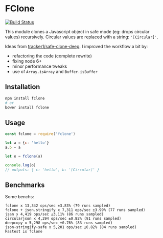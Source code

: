 # FClone

[![Build Status](https://travis-ci.org/soyuka/fclone.svg?branch=master)](https://travis-ci.org/soyuka/fclone)

This module clones a Javascript object in safe mode (eg: drops circular values) recursively. Circular values are replaced with a string: `'[Circular]'`.

Ideas from [tracker1/safe-clone-deep](https://github.com/tracker1/safe-clone-deep). I improved the workflow a bit by:
- refactoring the code (complete rewrite)
- fixing node 6+
- minor performance tweaks
- use of `Array.isArray` and `Buffer.isBuffer`

## Installation

```bash
npm install fclone
# or
bower install fclone
```

## Usage

```javascript
const fclone = require('fclone')

let a = {c: 'hello'}
a.b = a

let o = fclone(a)

console.log(o)
// outputs: { c: 'hello', b: '[Circular]' }
```

## Benchmarks

Some benchs:

```
fclone x 13,342 ops/sec ±3.83% (79 runs sampled)
fclone + json.stringify x 7,311 ops/sec ±3.99% (77 runs sampled)
jsan x 4,419 ops/sec ±3.11% (86 runs sampled)
circularjson x 4,294 ops/sec ±0.82% (91 runs sampled)
deepcopy x 5,298 ops/sec ±0.76% (83 runs sampled)
json-stringify-safe x 5,201 ops/sec ±0.82% (84 runs sampled)
Fastest is fclone
```
